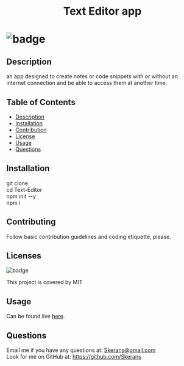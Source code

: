 <h1 align="center"> Text Editor app <h1>

![badge](https://img.shields.io/badge/license-MIT-blue)

## Description
an app designed to create notes or code snippets with or without an internet connection and be able to access them at another time.

## Table of Contents
- [Description](#description) 
- [Installation](#installation)
- [Contribution](#contribution)
- [License](#license)
- [Usage](#usage)
- [Questions](#questions)

## Installation
git clone </br>
cd Text-Editor</br>
npm init --y </br>
npm i </br>

## Contributing
Follow basic contribution guidelines and coding etiquette, please.

## Licenses 
![badge](https://img.shields.io/badge/license-MIT-blue)</br>

This project is covered by MIT

## Usage
Can be found live [here](https://nameless-ocean-38893.herokuapp.com/ "Heroku live server").

## Questions
Email me if you have any questions at: Skerans@gmail.com</br>
Look for me on GitHub at: https://github.com/Skerans
